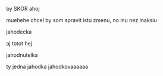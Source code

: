 by SKOR ahoj


muehehe chcel by som spravit istu zmenu, no inu nez inaksiu


 jahodecka


aj totot hej

jahodnutelka


ty jedna jahodka jahodkovaaaaaa

